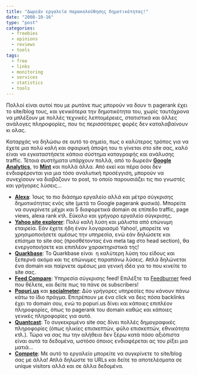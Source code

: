 ```yaml
---
title: "Δωρεάν εργαλεία παρακολούθησης δημοτικότητας!"
date: "2008-10-16"
type: "post"
categories:
  - freebies
  - opinions
  - reviews
  - tools
tags:
  - free
  - links
  - monitoring
  - services
  - statistics
  - tools
---
```


Πολλοί είναι αυτοί που με ρωτάνε πως μπορούν να δουν τι pagerank έχει το site/blog τους, και γενικότερα την δημοτικότητα του, χωρίς ταυτόχρονα να μπλέξουν με πολλές τεχνικές λεπτομέρειες, στατιστικά και άλλες ανάλογες πληροφορίες, που τις περισσότερες φορές δεν καταλαβαίνουν κι ολας.

Καταρχάς να δηλώσω σε αυτό το σημείο, πως ο καλύτερος τρόπος για να έχετε μια πολύ καλή και σφαιρική άποψη του τι γίνεται στο site σας, καλό είναι να εγκαταστήσετε κάποιο σύστημα καταγραφής και ανάλυσης traffic. Τέτοια συστήματα υπάρχουν πολλά, από το δωρεάν [**Google Analytics**](http://http://www.google.com/analytics/ "Google Analytics site"), το [**Mint**](http://www.haveamint.com/ "Mint") και πολλά άλλα. Από εκεί και πέρα όσοι δεν ενδιαφέρονται για μια τόσο αναλυτική προσέγγιση, μπορούν να συνεχίσουν να διαβάζουν το post, το οποίο παρουσιάζει τις πιο γνωστές και γρήγορες λύσεις...

- [**Alexa**](http://www.alexa.com/ "Alexa"): Ίσως το πιο διάσημο εργαλείο αλλά και μέτρο σύγκρισης δημοτικότητας ενός site (μετά το Google pagerank φυσικά). Μπορείτε να συγκρίνετε μέχρι και 5 διαφορετικά domain σε επίπεδο traffic, page views, alexa rank κτλ. Εύκολο και γρήγορο εργαλείο σύγκρισης.
- [**Yahoo site explorer**](http://siteexplorer.search.yahoo.com/ "Yahoo Site Explorer"): Πολύ καλή λύση και μάλιστα από επώνυμη εταιρεία. Εάν έχετε ήδη έναν λογαριασμό Yahoo!, μπορείτε να χρησιμοποιήσετε αμέσως την υπηρεσία, ενώ εάν δηλώσετε και επίσημα το site σας (προσθέτοντας ένα meta tag στο head section), θα ενεργοποιήσετε και επιπλέον χαρακτηριστικά της!
- [**Quarkbase**](http://www.quarkbase.com/ "Quarkbase"): To Quarkbase είναι  η καλύτερη λύση του είδους και ξεπερνά ακόμα και τις επώνυμες παραπάνω λύσεις. Απλά δηλώνεται ένα domain και παίρνετε αμέσως μια γενική ιδέα για το που κινείτε το site σας.
- [**Feed Compare**](http://www.feedcompare.com/ "Feed Compare"): Υπηρεσία σύγκρισης feed! Επιλέξτε τα [Feedburner](http://www.feedburner.com/ "Feedburner") feed που θέλετε, και δείτε πως τα πάνε σε subscribers!
- [**Popuri.us**](http://popuri.us/ "Popuri.us") και [**socialmeter**](http://www.socialmeter.com/ "Socialmeter"): Δύο γρήγορες υπηρεσίες που κάνουν πάνω κάτω το ίδιο πράγμα. Επιτρέπουν με ένα click να δεις πόσα backlinks έχει το domain σου, ενώ το popuri.us δίνει και κάποιες επιπλέον πληροφορίες, όπως το pagerank του domain καθώς και κάποιες γενικές πληροφορίες για αυτό.
- [**Quantcast**](http://www.quantcast.com/ "Quantcast"): Το συγκεκριμένο site σας δίνει πολλές δημογραφικές πληροφορίες (όπως ηλικίες επισκεπτών, φύλο επισκεπτών, εθνικότητα κτλ.). Τώρα να σας πω την αλήθεια δεν ξέρω κατά πόσο αξιόπιστα είναι αυτά τα δεδομένα, ωστόσο όποιος ενδιαφέρεται ας του ρίξει μια ματιά...
- [**Compete**](http://compete.com/ "Compete"): Με αυτό το εργαλείο μπορείτε να συγκρίνετε το site/blog σας με άλλα! Απλά δηλώστε τα URLs και δείτε τα αποτελέσματα σε unique visitors αλλά και σε άλλα δεδομένα.
